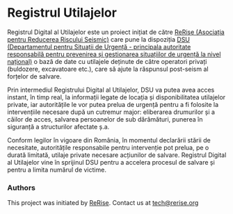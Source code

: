 # Registrul Utilajelor

Registrul Digital al Utilajelor este un proiect inițiat de către [ReRise (Asociația pentru Reducerea Riscului Seismic)](http://rerise.org) care pune la dispoziția [DSU (Departamentul pentru Situații de Urgență - principala autoritate responsabilă pentru prevenirea și gestionarea situațiilor de urgență la nivel național)](https://www.facebook.com/departamenturgente) o bază de date cu utilajele deținute de către operatori privați (buldozere, excavatoare etc.), care să ajute la răspunsul post-seism al forțelor de salvare. 

Prin intermediul Registrului Digital al Utilajelor, DSU va putea avea acces instant, în timp real, la informații legate de locația și disponibilitatea utilajelor private, iar autoritățile le vor putea prelua de urgență pentru a fi folosite la intervențiile necesare după un cutremur major: eliberarea drumurilor și a căilor de acces, salvarea persoanelor de sub dărâmături, punerea în siguranță a structurilor afectate ș.a. 

Conform legilor în vigoare din România, în momentul declarării stării de necesitate, autoritățile responsabile pentru intervenție pot prelua, pe o durată limitată, utilaje private necesare acțiunilor de salvare. Registrul Digital al Utilajelor vine în sprijinul DSU pentru a accelera procesul de salvare și pentru a limita numărul de victime.


### Authors

This project was initiated by [ReRise](http://rerise.org). Contact us at [tech@rerise.org](tech@rerise.org)

